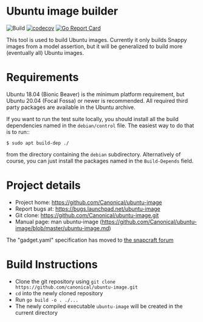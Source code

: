 # Ubuntu image builder

![Build](https://github.com/canonical/ubuntu-image/actions/workflows/build-and-test.yml/badge.svg)
[![codecov](https://codecov.io/gh/canonical/ubuntu-image/branch/main/graph/badge.svg?token=F9jE9HKo1a)](https://codecov.io/gh/canonical/ubuntu-image)
[![Go Report Card](https://goreportcard.com/badge/github.com/canonical/ubuntu-image)](https://goreportcard.com/report/github.com/canonical/ubuntu-image)


This tool is used to build Ubuntu images.  Currently it only builds Snappy
images from a model assertion, but it will be generalized to build more
(eventually all) Ubuntu images.


# Requirements

Ubuntu 18.04 (Bionic Beaver) is the minimum platform requirement, but Ubuntu
20.04 (Focal Fossa) or newer is recommended. All required third party packages are available in the
Ubuntu archive.

If you want to run the test suite locally, you should install all the build
dependencies named in the `debian/control` file.  The easiest way to do that
is to run::

    $ sudo apt build-dep ./

from the directory containing the `debian` subdirectory.  Alternatively of
course, you can just install the packages named in the `Build-Depends` field.


# Project details

* Project home: https://github.com/Canonical/ubuntu-image
* Report bugs at: https://bugs.launchpad.net/ubuntu-image
* Git clone: https://github.com/Canonical/ubuntu-image.git
* Manual page: man ubuntu-image
  (https://github.com/Canonical/ubuntu-image/blob/master/ubuntu-image.md)

The "gadget.yaml" specification has moved to [the snapcraft forum](https://forum.snapcraft.io/t/the-gadget-snap)

# Build Instructions

* Clone the git repository using `git clone https://github.com/canonical/ubuntu-image.git`
* `cd` into the newly cloned repository
* Run `go build -o . ./...`
* The newly compiled executable `ubuntu-image` will be created in the current directory
